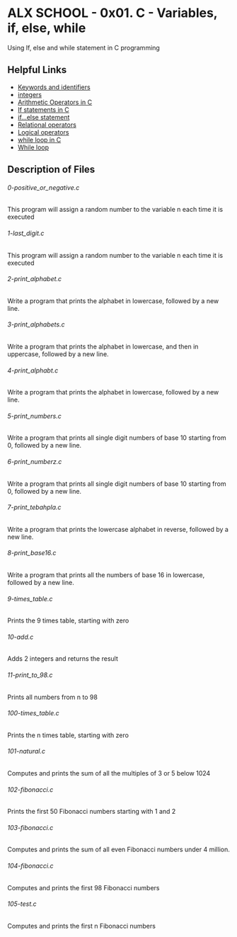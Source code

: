 # ALX SCHOOL - 0x01. C - Variables, if, else, while
Using If, else and while statement in C programming

## Helpful Links
* [Keywords and identifiers](https://publications.gbdirect.co.uk//c_book/chapter2/keywords_and_identifiers.html)
* [integers](https://publications.gbdirect.co.uk//c_book/chapter2/integral_types.html)
* [Arithmetic Operators in C](https://www.tutorialspoint.com/cprogramming/c_arithmetic_operators.htm)
* [If statements in C](https://www.cprogramming.com/tutorial/c/lesson2.html)
* [if…else statement](https://www.tutorialspoint.com/cprogramming/if_else_statement_in_c.htm)
* [Relational operators](https://www.tutorialspoint.com/cprogramming/c_relational_operators.htm)
* [Logical operators](https://fresh2refresh.com/c-programming/c-operators-expressions/c-logical-operators/)
* [while loop in C](https://www.tutorialspoint.com/cprogramming/c_while_loop.htm)
* [While loop](https://www.youtube.com/watch?v=Ju1LYO9pkaI)

## Description of Files
<h6>0-positive_or_negative.c</h6>
This program will assign a random number to the variable n each time it is executed
<h6>1-last_digit.c</h6>
This program will assign a random number to the variable n each time it is executed
<h6>2-print_alphabet.c</h6>
Write a program that prints the alphabet in lowercase, followed by a new line.
<h6>3-print_alphabets.c</h6>
Write a program that prints the alphabet in lowercase, and then in uppercase, followed by a new line.
<h6>4-print_alphabt.c</h6>
Write a program that prints the alphabet in lowercase, followed by a new line.
<h6>5-print_numbers.c</h6>
Write a program that prints all single digit numbers of base 10 starting from 0, followed by a new line.
<h6>6-print_numberz.c</h6>
Write a program that prints all single digit numbers of base 10 starting from 0, followed by a new line.
<h6>7-print_tebahpla.c</h6>
Write a program that prints the lowercase alphabet in reverse, followed by a new line.
<h6>8-print_base16.c</h6>
Write a program that prints all the numbers of base 16 in lowercase, followed by a new line.
<h6>9-times_table.c</h6>
Prints the 9 times table, starting with zero
<h6>10-add.c</h6>
Adds 2 integers and returns the result
<h6>11-print_to_98.c</h6>
Prints all numbers from n to 98
<h6>100-times_table.c</h6>
Prints the n times table, starting with zero
<h6>101-natural.c</h6>
Computes and prints the sum of all the multiples of 3 or 5 below 1024
<h6>102-fibonacci.c</h6>
Prints the first 50 Fibonacci numbers starting with 1 and 2
<h6>103-fibonacci.c</h6>
Computes and prints the sum of all even Fibonacci numbers under 4 million.
<h6>104-fibonacci.c</h6>
Computes and prints the first 98 Fibonacci numbers
<h6>105-test.c</h6>
Computes and prints the first n Fibonacci numbers
